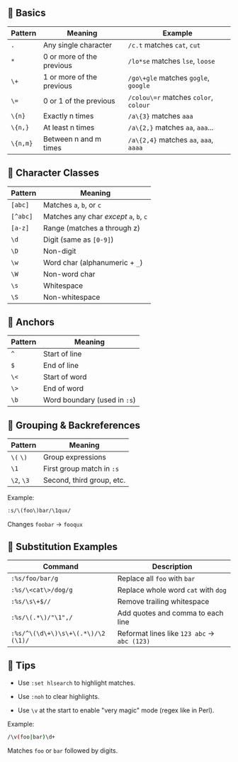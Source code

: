 ## 🔹 Basics
| Pattern  | Meaning                   | Example                                |
| -------- | ------------------------- | -------------------------------------- |
| `.`      | Any single character      | `/c.t` matches `cat`, `cut`            |
| `*`      | 0 or more of the previous | `/lo*se` matches `lse`, `loose`        |
| `\+`     | 1 or more of the previous | `/go\+gle` matches `gogle`, `google`   |
| `\=`     | 0 or 1 of the previous    | `/colou\=r` matches `color`, `colour`  |
| `\{n}`   | Exactly n times           | `/a\{3}` matches `aaa`                 |
| `\{n,}`  | At least n times          | `/a\{2,}` matches `aa`, `aaa`...       |
| `\{n,m}` | Between n and m times     | `/a\{2,4}` matches `aa`, `aaa`, `aaaa` |

## 🔹 Character Classes
| Pattern  | Meaning                                 |
| -------- | --------------------------------------- |
| `[abc]`  | Matches `a`, `b`, or `c`                |
| `[^abc]` | Matches any char *except* `a`, `b`, `c` |
| `[a-z]`  | Range (matches a through z)             |
| `\d`     | Digit (same as `[0-9]`)                 |
| `\D`     | Non-digit                               |
| `\w`     | Word char (alphanumeric + `_`)          |
| `\W`     | Non-word char                           |
| `\s`     | Whitespace                              |
| `\S`     | Non-whitespace                          |

## 🔹 Anchors
| Pattern | Meaning                      |
| ------- | ---------------------------- |
| `^`     | Start of line                |
| `$`     | End of line                  |
| `\<`    | Start of word                |
| `\>`    | End of word                  |
| `\b`    | Word boundary (used in `:s`) |

## 🔹 Grouping & Backreferences
| Pattern    | Meaning                   |
| ---------- | ------------------------- |
| `\(` `\)`  | Group expressions         |
| `\1`       | First group match in `:s` |
| `\2`, `\3` | Second, third group, etc. |

Example:
```bash
:s/\(foo\)bar/\1qux/
```
Changes `foobar` → `fooqux`

## 🔹 Substitution Examples
| Command                            | Description                                 |
| ---------------------------------- | ------------------------------------------- |
| `:%s/foo/bar/g`                    | Replace all `foo` with `bar`                |
| `:%s/\<cat\>/dog/g`                | Replace whole word `cat` with `dog`         |
| `:%s/\s\+$//`                      | Remove trailing whitespace                  |
| `:%s/\(.*\)/"\1",/`                | Add quotes and comma to each line           |
| `:%s/^\(\d\+\)\s\+\(.*\)/\2 (\1)/` | Reformat lines like `123 abc` → `abc (123)` |

## 🔹 Tips
- Use `:set hlsearch` to highlight matches.

- Use `:noh` to clear highlights.

- Use `\v` at the start to enable "very magic" mode (regex like in Perl).

Example:
```bash
/\v(foo|bar)\d+
```
Matches `foo` or `bar` followed by digits.

